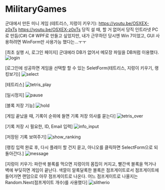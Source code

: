 # MilitaryGames
군대에서 만든 미니 게임 (테트리스, 지렁이 키우기): https://youtu.be/OSXEX-z0xTs
https://youtu.be/OSXEX-z0xTs
당직 설 때, 할 거 없어서 당직 인트라넷 PC로 만듬(C#)
C# WPF로 만들고 싶었지만, 내가 근무하던 당시엔 Win 7이었고, GUI 사용하려면 WinForm만 사용가능 했다는...ㅜㅜ

[최초 실행 시, 로그인 페이지]
군대에라 DB가 없어서 메모장 파일을 DB처럼 이용했다.
![login](https://user-images.githubusercontent.com/43941383/102473706-1ddc0880-409b-11eb-9359-7c7e062c10d1.PNG)

[로그인에 성공하면 게임을 선택할 할 수 있는 SeletForm(테트리스, 지렁이 키우기, 랭킹보기)]
![select](https://user-images.githubusercontent.com/43941383/102473788-38ae7d00-409b-11eb-9e49-9e0547eadaba.png)

[테트리스]
![tetris_play](https://user-images.githubusercontent.com/43941383/102473925-5da2f000-409b-11eb-8f1b-91e4a97a9919.png)

[일시정지]
![pause](https://user-images.githubusercontent.com/43941383/102474009-76130a80-409b-11eb-8bc5-8acf699b2120.png)

[블록 저장 기능]
![hold](https://user-images.githubusercontent.com/43941383/102474088-8f1bbb80-409b-11eb-9ea2-ea8b4cfac1bd.png)

[게임 끝났을 때, 기록이 순위에 들면 기록 저장 의사를 묻는다]
![tetris_over](https://user-images.githubusercontent.com/43941383/102474183-b1153e00-409b-11eb-82cf-9b13e1739896.png)

[기록 저장 시 필요한, ID, Email 입력]
![info_input](https://user-images.githubusercontent.com/43941383/102474364-e3bf3680-409b-11eb-8f71-27c24cd7352d.png)

[저장된 기록 보여주기]
![show_ranking](https://user-images.githubusercontent.com/43941383/102474464-06514f80-409c-11eb-94d7-bdd44f6f36de.png)

[랭킹 입력 완료 후, 다시 플레이 할 건지 묻고, 아니오를 클릭하면 SelectForm으로 되돌아간다.]
![message](https://user-images.githubusercontent.com/43941383/102476362-5b8e6080-409e-11eb-918e-bad9902228d9.png)

[지렁이 키우기: 파란색 블록를 먹으면 지렁이의 몸집이 커지고, 빨간색 블록을 먹거나 벽에 부딪히면 게임이 끝난다. 색깔이 알록달록한 블록은 
  점프게이트로서 점프게이트에 들어가면 랜덤으로 아무 점프게이트로 나온다. 어느 점프게이트로 나올지는 Random.Next(점프게이트 개수)를 사용했다]
![slitherio](https://user-images.githubusercontent.com/43941383/102476638-ab6d2780-409e-11eb-8961-2c93b249ef87.png)
